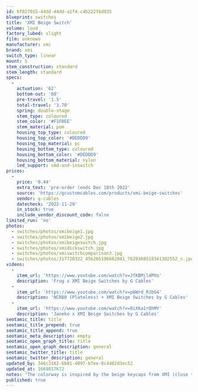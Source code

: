 ```yaml
---
id: 6f027015-44dd-44dd-a1f4-c4b222f6d935
blueprint: switches
title: 'XMI Beige Switch'
volume: loud
factory_lubed: slight
film: unknown
manufacturer: xmi
brand: xmi
switch_type: linear
mount: 5
stem_construction: standard
stem_length: standard
specs:
  -
    actuation: '62'
    bottom-out: '80'
    pre-travel: '1.5'
    total-travel: '3.70'
    spring: double-stage
    stem_type: coloured
    stem_color: '#F1F0EE'
    stem_material: pom
    housing_top_type: coloured
    housing_top_color: '#DEDDD9'
    housing_top_material: pc
    housing_bottom_type: coloured
    housing_bottom_color: '#DEDDD9'
    housing_bottom_material: nylon
    led_support: smd-and-inswitch
prices:
  -
    price: '0.44'
    extra_text: 'pre-order (ends Dec 18th 2022'
    source: 'https://gcustomcables.com/products/xmi-beige-switches'
    vendor: g-cables
    datecheck: '2022-11-29'
    in_stock: true
    include_vendor_discount_code: false
limited_run: 'no'
photos:
  - switches/photos/xmibeige1.jpg
  - switches/photos/xmibeige2.jpg
  - switches/photos/xmibeigeswitch.jpg
  - switches/photos/xmidickswitch.jpg
  - switches/photos/xmiswitchcomparison3.jpg
  - switches/photos/317720322_456265196682041_7629308518341302552_n.jpg
videos:
  -
    item_url: 'https://www.youtube.com/watch?v=JfKBMjl4MVo'
    description: 'Frog x XMI Beige Switches by G Cables'
  -
    item_url: 'https://www.youtube.com/watch?v=pbWrd_RJbG4'
    description: 'NCR80 (Plateless) + XMI Beige Switches by G Cables'
  -
    item_url: 'https://www.youtube.com/watch?v=0iX6a1rQhMY'
    description: 'Janeko x XMI Beige Switches by G Cables'
seotamic_title: title
seotamic_title_prepend: true
seotamic_title_append: true
seotamic_meta_description: empty
seotamic_open_graph_title: title
seotamic_open_graph_description: general
seotamic_twitter_title: title
seotamic_twitter_description: general
updated_by: 346c3162-6b01-4097-b7ee-8c4482d3ec52
updated_at: 1669817672
notes: 'The colorway is inspired by the beige keycaps from XMI (close to L9 and U9). XMI Beige is a smooth linear switch with minimum stem wobble, snappy 62g double staged spring with a deep but loud bottom out.'
published: true
---
```

